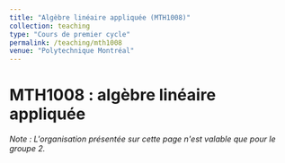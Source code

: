 ```yaml
---
title: "Algèbre linéaire appliquée (MTH1008)"
collection: teaching
type: "Cours de premier cycle"
permalink: /teaching/mth1008
venue: "Polytechnique Montréal"
---
```


# MTH1008 : algèbre linéaire appliquée

*Note : L'organisation présentée sur cette page n'est valable que pour le groupe 2.*

